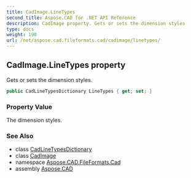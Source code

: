 ```yaml
---
title: CadImage.LineTypes
second_title: Aspose.CAD for .NET API Reference
description: CadImage property. Gets or sets the dimension styles
type: docs
weight: 190
url: /net/aspose.cad.fileformats.cad/cadimage/linetypes/
---
```

## CadImage.LineTypes property

Gets or sets the dimension styles.

```csharp
public CadLineTypesDictionary LineTypes { get; set; }
```

### Property Value

The dimension styles.

### See Also

* class [CadLineTypesDictionary](../../cadlinetypesdictionary/)
* class [CadImage](../)
* namespace [Aspose.CAD.FileFormats.Cad](../../cadimage/)
* assembly [Aspose.CAD](../../../)


